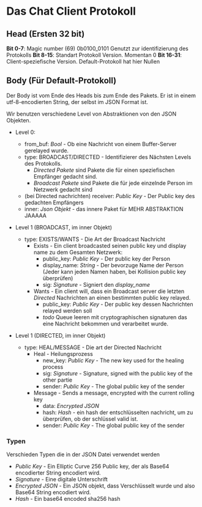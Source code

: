 # Das Chat Client Protokoll
## Head (Ersten 32 bit)
**Bit 0-7**: Magic number (69) 0b0100_0101
    Genutzt zur identifizierung des Protokolls
**Bit 8-15**: Standart Protokoll Version. Momentan 0
**Bit 16-31**: Client-speziefische Version. Default-Protokoll hat hier Nullen

## Body (Für Default-Protokoll)
Der Body ist vom Ende des Heads bis zum Ende des Pakets. Er ist in einem utf-8-encodierten String, der selbst im JSON Format ist.

Wir benutzen verschiedene Level von Abstraktionen von den JSON Objekten.



- Level 0:
    - from_buf: *Bool* - Ob eine Nachricht von einem Buffer-Server gerelayed wurde.
    - type: BROADCAST/DIRECTED - Identifizierer des Nächsten Levels des Protokolls.
        - *Directed Pakete* sind Pakete die für einen speziefischen Empfänger gedacht sind.
        - *Broadcast Pakete* sind Pakete die für jede einzelnde Person im Netzwerk gedacht sind
    - (bei Directed nachrichten) receiver: *Public Key* - Der Public key des gedachten Empfängers
    - inner: *Json Objekt* - das innere Paket für MEHR ABSTRAKTION JAAAAA

- Level 1 (BROADCAST, im inner Objekt)
    - type: EXISTS/WANTS - Die Art der Broadcast Nachricht
        - Exists - Ein client broadcasted seinen public key und display name zu dem Gesamten Netzwerk:
            - public_key: *Public Key* - Der public key der Person
            - display_name: *String* - Der bevorzuge Name der Person (Jeder kann jeden Namen haben, bei Kollision public key überprüfen)
            - sig: *Signature* - Signiert den *display_name*
        - Wants - Ein client will, dass ein Broadcast server die letzten *Directed* Nachrichten an einen bestimmten public key relayed.
            - public_key: *Public Key* - Der public key dessen Nachrichten relayed werden soll
            - *todo* Queue leeren mit cryptographischen signaturen das eine Nachricht bekommen und verarbeitet wurde.

- Level 1 (DIRECTED, im inner Objekt)
    - type: HEAL/MESSAGE - Die art der Directed Nachricht
        - Heal - Heilungsprozess
            - new_key: *Public Key* - The new key used for the healing process
            - sig: *Signature* - Signature, signed with the public key of the other partie
            - sender: *Public Key* - The global public key of the sender
        - Message - Sends a message, encrypted with the current rolling key
            - data: *Encrypted JSON*
            - hash: *Hash* - ein hash der entschlüsselten nachricht, um zu überprüfen, ob der schlüssel valid ist.
            - sender: *Public Key* - The global public key of the sender



### Typen
Verschieden Typen die in der JSON Datei verwendet werden
- *Public Key* - Ein Elliptic Curve 256 Public key, der als Base64 encodierter String encodiert wird.
- *Signature* - Eine digitale Unterschrift
- *Encrypted JSON* - Ein JSON objekt, dass Verschlüsselt wurde und also Base64 String encodiert wird.
- *Hash* - Ein base64 encoded sha256 hash